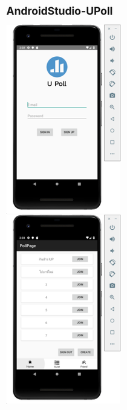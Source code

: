 # AndroidStudio-UPoll

<img src="img/signin.png" height="500">                <img src="img/home.png" height="500"> 

